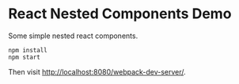 React Nested Components Demo
============================

Some simple nested react components.

```
npm install
npm start
```

Then visit <http://localhost:8080/webpack-dev-server/>.

